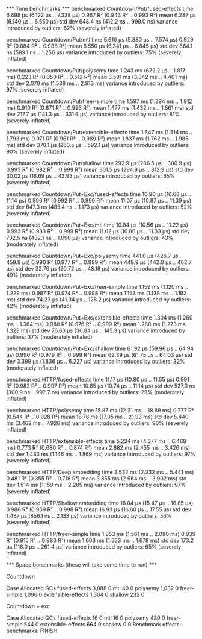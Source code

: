 *** Time benchmarks ***
benchmarked Countdown/Put/fused-effects
time                 6.698 μs   (6.122 μs .. 7.338 μs)
                     0.967 R²   (0.943 R² .. 0.993 R²)
mean                 6.287 μs   (6.140 μs .. 6.550 μs)
std dev              648.4 ns   (412.2 ns .. 999.0 ns)
variance introduced by outliers: 62% (severely inflated)

benchmarked Countdown/Put/mtl
time                 6.610 μs   (5.880 μs .. 7.574 μs)
                     0.929 R²   (0.884 R² .. 0.988 R²)
mean                 6.550 μs   (6.341 μs .. 6.845 μs)
std dev              864.1 ns   (589.1 ns .. 1.256 μs)
variance introduced by outliers: 75% (severely inflated)

benchmarked Countdown/Put/polysemy
time                 1.243 ms   (672.2 μs .. 1.817 ms)
                     0.223 R²   (0.050 R² .. 0.512 R²)
mean                 3.591 ms   (3.042 ms .. 4.401 ms)
std dev              2.079 ms   (1.538 ms .. 2.913 ms)
variance introduced by outliers: 97% (severely inflated)

benchmarked Countdown/Put/freer-simple
time                 1.597 ms   (1.394 ms .. 1.912 ms)
                     0.910 R²   (0.871 R² .. 0.996 R²)
mean                 1.477 ms   (1.432 ms .. 1.561 ms)
std dev              217.7 μs   (141.3 μs .. 331.6 μs)
variance introduced by outliers: 81% (severely inflated)

benchmarked Countdown/Put/extensible-effects
time                 1.647 ms   (1.514 ms .. 1.793 ms)
                     0.971 R²   (0.961 R² .. 0.989 R²)
mean                 1.837 ms   (1.762 ms .. 1.985 ms)
std dev              378.1 μs   (263.5 μs .. 592.1 μs)
variance introduced by outliers: 90% (severely inflated)

benchmarked Countdown/Put/shallow
time                 292.9 μs   (286.5 μs .. 300.9 μs)
                     0.993 R²   (0.982 R² .. 0.999 R²)
mean                 301.5 μs   (294.9 μs .. 312.9 μs)
std dev              30.02 μs   (18.69 μs .. 42.93 μs)
variance introduced by outliers: 65% (severely inflated)

benchmarked Countdown/Put+Exc/fused-effects
time                 10.90 μs   (10.68 μs .. 11.14 μs)
                     0.996 R²   (0.992 R² .. 0.999 R²)
mean                 11.07 μs   (10.87 μs .. 11.39 μs)
std dev              847.3 ns   (485.4 ns .. 1.173 μs)
variance introduced by outliers: 52% (severely inflated)

benchmarked Countdown/Put+Exc/mtl
time                 10.84 μs   (10.56 μs .. 11.22 μs)
                     0.993 R²   (0.983 R² .. 0.999 R²)
mean                 11.02 μs   (10.86 μs .. 11.33 μs)
std dev              732.5 ns   (432.1 ns .. 1.090 μs)
variance introduced by outliers: 43% (moderately inflated)

benchmarked Countdown/Put+Exc/polysemy
time                 441.0 μs   (426.7 μs .. 459.9 μs)
                     0.990 R²   (0.977 R² .. 0.999 R²)
mean                 449.9 μs   (442.8 μs .. 462.7 μs)
std dev              32.76 μs   (20.72 μs .. 48.18 μs)
variance introduced by outliers: 49% (moderately inflated)

benchmarked Countdown/Put+Exc/freer-simple
time                 1.159 ms   (1.120 ms .. 1.229 ms)
                     0.987 R²   (0.974 R² .. 0.998 R²)
mean                 1.153 ms   (1.138 ms .. 1.192 ms)
std dev              74.23 μs   (41.34 μs .. 128.2 μs)
variance introduced by outliers: 42% (moderately inflated)

benchmarked Countdown/Put+Exc/extensible-effects
time                 1.304 ms   (1.260 ms .. 1.364 ms)
                     0.988 R²   (0.976 R² .. 0.999 R²)
mean                 1.288 ms   (1.273 ms .. 1.329 ms)
std dev              76.63 μs   (30.84 μs .. 145.3 μs)
variance introduced by outliers: 37% (moderately inflated)

benchmarked Countdown/Put+Exc/shallow
time                 61.92 μs   (59.96 μs .. 64.94 μs)
                     0.990 R²   (0.979 R² .. 0.999 R²)
mean                 62.39 μs   (61.75 μs .. 64.03 μs)
std dev              3.399 μs   (1.836 μs .. 6.227 μs)
variance introduced by outliers: 32% (moderately inflated)

benchmarked HTTP/fused-effects
time                 11.17 μs   (10.80 μs .. 11.65 μs)
                     0.991 R²   (0.982 R² .. 0.997 R²)
mean                 10.85 μs   (10.74 μs .. 11.14 μs)
std dev              537.0 ns   (300.9 ns .. 992.7 ns)
variance introduced by outliers: 29% (moderately inflated)

benchmarked HTTP/polysemy
time                 15.87 ms   (12.21 ms .. 18.89 ms)
                     0.777 R²   (0.544 R² .. 0.928 R²)
mean                 18.78 ms   (17.05 ms .. 21.93 ms)
std dev              5.440 ms   (3.462 ms .. 7.926 ms)
variance introduced by outliers: 90% (severely inflated)

benchmarked HTTP/extensible-effects
time                 5.224 ms   (4.377 ms .. 6.468 ms)
                     0.773 R²   (0.680 R² .. 0.874 R²)
mean                 2.882 ms   (2.455 ms .. 3.426 ms)
std dev              1.433 ms   (1.146 ms .. 1.869 ms)
variance introduced by outliers: 97% (severely inflated)

benchmarked HTTP/Deep embedding
time                 3.532 ms   (2.332 ms .. 5.441 ms)
                     0.481 R²   (0.355 R² .. 0.716 R²)
mean                 3.355 ms   (2.964 ms .. 3.902 ms)
std dev              1.514 ms   (1.159 ms .. 2.285 ms)
variance introduced by outliers: 97% (severely inflated)

benchmarked HTTP/Shallow embedding
time                 16.04 μs   (15.47 μs .. 16.85 μs)
                     0.986 R²   (0.969 R² .. 0.998 R²)
mean                 16.93 μs   (16.60 μs .. 17.55 μs)
std dev              1.487 μs   (856.1 ns .. 2.133 μs)
variance introduced by outliers: 56% (severely inflated)

benchmarked HTTP/freer-simple
time                 1.853 ms   (1.561 ms .. 2.080 ms)
                     0.939 R²   (0.915 R² .. 0.980 R²)
mean                 1.603 ms   (1.563 ms .. 1.678 ms)
std dev              173.2 μs   (116.0 μs .. 261.4 μs)
variance introduced by outliers: 65% (severely inflated)

*** Space benchmarks (these will take some time to run) ***

Countdown

  Case                Allocated  GCs
  fused-effects           3,888    0
  mtl                        40    0
  polysemy                1,032    0
  freer-simple            1,096    0
  extensible-effects      1,304    0
  shallow                   232    0

Countdown + exc

  Case                Allocated  GCs
  fused-effects              16    0
  mtl                        16    0
  polysemy                  480    0
  freer-simple              544    0
  extensible-effects        664    0
  shallow                     0    0
Benchmark effects-benchmarks: FINISH
